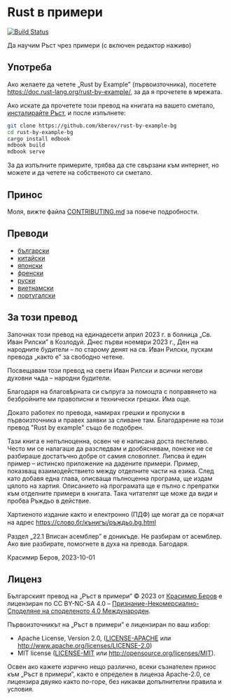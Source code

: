 # Rust в примери

[![Build Status][travis-badge]][travis-repo]

[travis-badge]: https://travis-ci.com/rust-lang/rust-by-example.svg?branch=master
[travis-repo]: https://travis-ci.com/rust-lang/rust-by-example

Да научим Ръст чрез примери (с включен редактор наживо)

## Употреба

Ако желаете да четете „Rust by Example” (първоизточника), посетете
<https://doc.rust-lang.org/rust-by-example/>, за да я прочетете в мрежата.

Ако искате да прочетете този превод на книгата на вашето сметало,
[инсталирайте Ръст], и после изпълнете:

```bash
git clone https://github.com/kberov/rust-by-example-bg
cd rust-by-example-bg
cargo install mdbook
mdbook build
mdbook serve
```

[инсталирайте Ръст]: https://www.rust-lang.org/tools/install

За да изпълните примерите, трябва да сте свързани към интернет, но можете и да
четете на собственoто си сметало.

## Принос

Моля, вижте файла [CONTRIBUTING.md] за повече подробности.

[CONTRIBUTING.md]: https://github.com/kberov/rust-by-example-bg/blob/master/CONTRIBUTING.md

## Преводи

* [български](https://github.com/kberov/rust-by-example-bg)
* [китайски](https://github.com/rust-lang-cn/rust-by-example-cn)
* [японски](https://github.com/rust-lang-ja/rust-by-example-ja)
* [френски](https://github.com/Songbird0/FR_RBE)
* [руски](https://github.com/ruRust/rust-by-example)
* [виетнамски](https://github.com/EyesCrypto-Insights/rust-by-example-vn)
* [португалски](https://github.com/nazarepiedady/rust-com-exemplos)

## За този превод

Започнах този превод на единадесети април 2023 г. в болница „Св. Иван Рилски” в
Козлодуй. Днес първи ноември 2023 г., Ден на народните будители – по старому
денят на св. Иван Рилски, пускам превода „както е” за свободно четене.

Посвещавам този превод на свети Иван Рилски и всички негови духовни чѧда –
народни будители.

Благодаря на благовѣрната си съпруга за помощта с поправянето на безбройните ми
правописни и технически грешки. Има още.

Докато работех по превода, намирах грешки и пропуски в първоизточника и правех
заявки за сливане там. Благодарение на този превод "Rust by example" също бе
подобрен.

Тази книга е непълноценна, освен че е написана доста пестеливо. Често ми се
налагаше да разследвам и дообяснявам, понеже не се разбираше достатъчно добре
от самия словоплет. Липсва ѝ един пример – истинско приложение на дадените
примери. Пример, показващ взаимодействието между отделните части на езика. След
като добавя една глава, описваща пълноценна програма, ще издам цялото на хартия.
Описанието на програмата ще е пълно с препратки към отделните примери в
книгата. Така читателят ще може да види и пробва Ръждьо в действие.

Хартиеното издание както и електронно (ПДФ) ще могат да се порѫчат на адрес
https://слово.бг/кънигꙑ/ръждьо.bg.html

Раздел „22.1 Вписан асемблер” е доникъде. Не разбирам от асемблер. Ако вие
разбирате, помогнете в духа на превода. Багодаря.

Красимир Беров, 2023-10-01

## Лиценз

Българският превод на „Ръст в примери“ © 2023 от [Красимир Беров](https://github.com/kberov)
е лицензиран по CC BY-NC-SA 4.0 – [Признание-Некомерсиално-Споделяне на споделеното 4.0
Международен](https://creativecommons.org/licenses/by-nc-sa/4.0/deed.bg).

Първоизточникът на „Ръст в примери” е лицензиран по ваш избор:

* Apache License, Version 2.0, ([LICENSE-APACHE](LICENSE-APACHE) или
  <http://www.apache.org/licenses/LICENSE-2.0>)
* MIT license ([LICENSE-MIT](LICENSE-MIT) или
  <http://opensource.org/licenses/MIT>).

Освен ако кажете изрично нещо различно, всеки съзнателен принос към
„Ръст в примери”, както е определен в лиценза Apache-2.0, се лицензира двуяко
както по-горе, без никакви допълнителни правила и условия.

